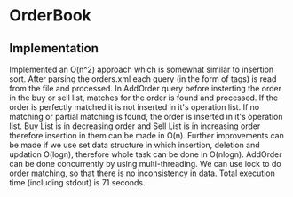 # OrderBook
## Implementation
Implemented an O(n^2) approach which is somewhat similar to insertion sort. After parsing the orders.xml each query (in the form of tags) is read from the file and processed. In AddOrder query before insterting the order in the buy or sell list, matches for the order is found and processed. If the order is perfectly matched it is not inserted in it's operation list. If no matching or partial matching is found, the order is inserted in it's operation list. Buy List is in decreasing order and Sell List is in increasing order therefore insertion in them can be made in O(n). 
Further improvements can be made if we use set data structure in which insertion, deletion and updation O(logn), therefore whole task can be done in O(nlogn). AddOrder can be done concurrently by using multi-threading. We can use lock to do order matching, so that there is no inconsistency in data.
Total execution time (including stdout) is 71 seconds.
